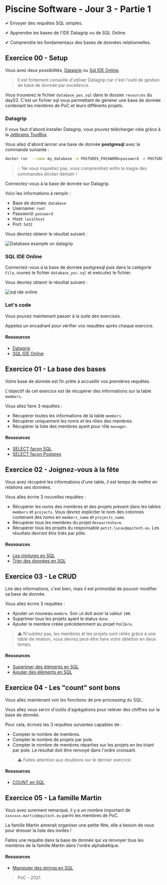 # Piscine Software - Jour 3 - Partie 1

✔ Envoyer des requêtes SQL simples.

✔ Apprendre les bases de l'IDE Datagrip ou de SQL Online.

✔ Comprendre les fondamentaux des bases de données relationnelles.

## Exercice 00 - Setup

Vous avez deux possibilités, [Datagrip](https://www.jetbrains.com/fr-fr/datagrip/) ou [Sql IDE Online](https://sqliteonline.com/).

> Il est fortement conseillé d'utiliser Datagrip car c'est l'outil de gestion de base de donnée par excellence.

Vous trouverez le fichier `database_poc.sql` dans le dossier `resources` du day03. C'est un fichier sql vous permettant de générer une base de donnée contenant les membres de PoC et leurs différents projets.

### Datagrip 

Il vous faut d'abord installer Datagrip, vous pouvez télécharger cela grâce à la [Jetbrains ToolBox](https://www.jetbrains.com/toolbox-app/)

Vous allez d'abord lancer une base de donnée **postgresql** avec la commande suivante :

```sh
docker run  --name my_database -e POSTGRES_PASSWORD=password -e POSTGRES_USER=root -e POSTGRES_DB=my_database -p 5432:5432 -v "$(pwd)"/database_poc.sql:/docker-entrypoint-initdb.d/init.sql -d postgres:alpine
```

> :bulb: Ne vous inquiétez pas, vous comprendrez enfin la magie des commandes docker demain !

Connectez-vous à la base de donnée sur Datagrip.

Voici les informations à remplir :
- Base de donnée: `database`
- Username: `root`
- Password: `password`
- Host: `localhost`
- Port: `5432`

Vous devriez obtenir le résultat suivant :

![Database example on datagrip](https://github.com/PoCInnovation/Pool2021/blob/master/.github/assets/software-day3-database-example.png)

### SQL IDE Online

Connectez-vous à la base de donnée postgresql puis dans la catégorie `File`, ouvrez le fichier `database_poc.sql` et exécutez le fichier.

Vous devriez obtenir le résultat suivant :

![sql ide online](https://github.com/PoCInnovation/Pool2021/blob/master/.github/assets/software-day3-sql-ide.png)

### Let's code

Vous pouvez maintenant passer à la suite des exercises.

Appelez un encadrant pour vérifier vos requêtes après chaque exercice.

#### Ressources
- [Datagrip](https://www.jetbrains.com/fr-fr/datagrip/)
- [SQL IDE Online](https://sqliteonline.com/)

## Exercice 01 - La base des bases

Votre base de donnée est fin prête à accueillir vos premières requêtes.

L'objectif de cet exercice est de récupérer des informations sur la table `members`.

Vous allez faire 3 requêtes :

- Récupérer toutes les informations de la table `members`.
- Récupérer uniquement les noms et les rôles des membres.
- Récupérer la liste des membres ayant pour rôle `manager`.

#### Ressources
- [SELECT façon SQL](https://sql.sh/cours/select)
- [SELECT façon Postgres](https://www.postgresql.org/docs/9.5/sql-select.html)

## Exercice 02 - Joignez-vous à la fête

Vous avez récupéré les informations d'une table, il est temps de mettre en relations ses données. 

Vous allez écrire 3 nouvelles requêtes :
- Récupérer les noms des membres et des projets présent dans les tables `members` et `projects`. Vous devrez expliciter le nom des colonnes contenant des noms en `members_name` et `projects_name`.
- Récupérer tous les membres du projet `Researchshare`. 
- Récupérer tous les projets du responsable `petit.lucas@epitech.eu`. Les résultats devront être triés par pôle.

#### Ressources
- [Les jointures en SQL](https://sql.sh/cours/jointures)
- [Trier des données en SQL](https://docs.postgresql.fr/9.2/queries-order.html)

## Exercice 03 - Le CRUD

Lire des informations, c'est bien, mais il est primordial de pouvoir modifier sa base de donnée.

Vous allez écrire 3 requêtes :
- Ajouter un nouveau `membre`. Son `id` doit avoir la valeur `100`.
- Supprimer tous les projets ayant le status `done`.
- Ajouter le membre créée précédemment au projet `PoCZero`.

> :warning: N'oubliez pas, les membres et les projets sont reliés grâce à une table de relation, vous devrez peut-être faire votre délétion en deux temps. 

#### Ressources
- [Supprimer des éléments en SQL](https://sql.sh/cours/delete)
- [Ajouter des éléments en SQL](https://sql.sh/cours/insert-into)

## Exercice 04 - Les "count" sont bons

Vous allez maintenant voir les fonctions de pre-processing du SQL.

Vous allez vous servir d'outils d'agrégations pour relever des chiffres sur la base de donnée.

Pour cela, écrivez les 3 requêtes suivantes capables de :
- Compter le nombre de membres.
- Compter le nombre de projets par pole.
- Compter le nombre de membres réparties sur les projets en les triant par pole. Le résultat doit être renvoyé dans l'ordre croissant.

> :warning: Faites attention aux doublons sur le dernier exercice.

#### Ressources
- [COUNT en SQL](https://sql.sh/fonctions/agregation/count)

## Exercice 05 - La famille Martin

Vous avez surement remarqué, il y a un nombre important de `xxxxxxx.martin@epitech.eu` parmi les membres de PoC.

La famille Martin aimerait organiser une petite fête, elle a besoin de vous pour dresser la liste des invités !

Faites une requête dans la base de donnée qui va renvoyer tous les membres de la famille Martin dans l'ordre alphabétique.

#### Ressources 
- [Manipuler des strings en SQL](https://sql.sh/fonctions/chaines-de-caracteres)

> PoC - 2021
